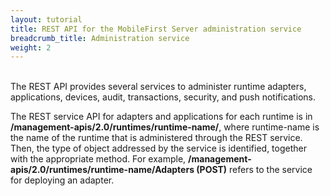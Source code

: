 ```yaml
---
layout: tutorial
title: REST API for the MobileFirst Server administration service
breadcrumb_title: Administration service
weight: 2
---
```

<!-- NLS_CHARSET=UTF-8 -->
<br/>
The REST API provides several services to administer runtime adapters, applications, devices, audit, transactions, security, and push notifications.

The REST service API for adapters and applications for each runtime is in **/management-apis/2.0/runtimes/runtime-name/**, where runtime-name is the name of the runtime that is administered through the REST service. Then, the type of object addressed by the service is identified, together with the appropriate method. For example, **/management-apis/2.0/runtimes/runtime-name/Adapters (POST)** refers to the service for deploying an adapter.

